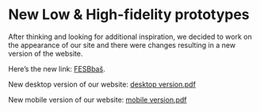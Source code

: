 # New Low & High-fidelity prototypes

After thinking and looking for additional inspiration, we decided to work on the appearance of our site and there were changes resulting in a new version of the website.

Here’s the new link: [FESBbaš](https://fesbbas.vercel.app/).

New desktop version of our website:
[desktop version.pdf](https://github.com/imlina00/HCI-2023-24/files/13998034/desktop.version.pdf)

New mobile version of our website:
[mobile version.pdf](https://github.com/imlina00/HCI-2023-24/files/13998035/mobile.version.pdf)
